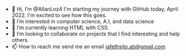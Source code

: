 - 👋 Hi, I’m @AllanLoz4 I'm starting my journey with GitHub today, April 2022. I'm excited to see how this goes.
- 👀 I’m interested in computer science, A.I, and data science
- 🌱 I’m currently learning HTML with CSS.
- 💞️ I’m looking to collaborate on projects that I find interesting and help others.
- 📫 How to reach me send me an email jafethsito.ab@gmail.com

<!---
AllanLoz4/AllanLoz4 is a ✨ special ✨ repository because its `README.md` (this file) appears on your GitHub profile.
You can click the Preview link to take a look at your changes.
--->
